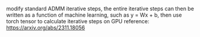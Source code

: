 modify standard ADMM iterative steps, the entire iterative steps can then be written as a function of machine learning, 
such as y = Wx + b, then use torch tensor to calculate iterative steps on GPU
reference: https://arxiv.org/abs/2311.18056
